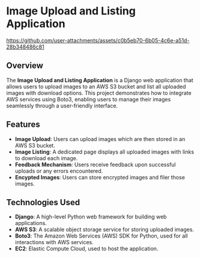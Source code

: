 # Image Upload and Listing Application



https://github.com/user-attachments/assets/c0b5eb70-6b05-4c6e-a51d-28b348486c81



## Overview

The **Image Upload and Listing Application** is a Django web application that allows users to upload images to an AWS S3 bucket and list all uploaded images with download options. This project demonstrates how to integrate AWS services using Boto3, enabling users to manage their images seamlessly through a user-friendly interface.

## Features

- **Image Upload**: Users can upload images which are then stored in an AWS S3 bucket.
- **Image Listing**: A dedicated page displays all uploaded images with links to download each image.
- **Feedback Mechanism**: Users receive feedback upon successful uploads or any errors encountered.
- **Encypted Images**: Users can store encrypted images and filer those images.

## Technologies Used

- **Django**: A high-level Python web framework for building web applications.
- **AWS S3**: A scalable object storage service for storing uploaded images.
- **Boto3**: The Amazon Web Services (AWS) SDK for Python, used for all interactions with AWS services.
- **EC2**: Elastic Compute Cloud, used to host the application.
